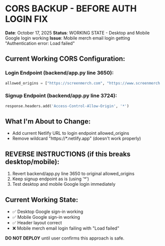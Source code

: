# CORS BACKUP - BEFORE AUTH LOGIN FIX

**Date**: October 17, 2025
**Status**: WORKING STATE - Desktop and Mobile Google login working
**Issue**: Mobile merch email login getting "Authentication error: Load failed"

## Current Working CORS Configuration:

### Login Endpoint (backend/app.py line 3650):
```python
allowed_origins = ["https://screenmerch.com", "https://www.screenmerch.com", "https://68e94d7278d7ced80877724f--eloquent-crumble-37c09e.netlify.app", "https://68e9564fa66cd5f4794e5748--eloquent-crumble-37c09e.netlify.app", "https://*.netlify.app", "http://localhost:3000", "http://localhost:5173"]
```

### Signup Endpoint (backend/app.py line 3724):
```python
response.headers.add('Access-Control-Allow-Origin', '*')
```

## What I'm About to Change:
- Add current Netlify URL to login endpoint allowed_origins
- Remove wildcard "https://*.netlify.app" (doesn't work properly)

## REVERSE INSTRUCTIONS (if this breaks desktop/mobile):
1. Revert backend/app.py line 3650 to original allowed_origins
2. Keep signup endpoint as is (using '*')
3. Test desktop and mobile Google login immediately

## Current Working State:
- ✅ Desktop Google sign-in working
- ✅ Mobile Google sign-in working  
- ✅ Header layout correct
- ❌ Mobile merch email login failing with "Load failed"

**DO NOT DEPLOY** until user confirms this approach is safe.

